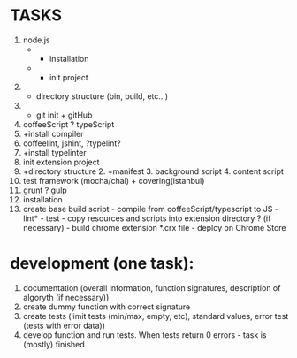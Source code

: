 
# TASKS

1. node.js
	- + installation
	- + init project
2. + directory structure (bin, build, etc...)
3. + git init + gitHub
4. coffeeScript ? typeScript
  1. +install compiler
5. coffeelint, jshint, ?typelint?
  1. +install typelinter
6. init extension project
  1. +directory structure
	2. +manifest
	3. background script
	4. content script
7. test framework (mocha/chai) + covering(istanbul)
8. grunt ? gulp
  1. installation
  2. create base build script
  	- compile from coffeeScript/typescript to JS
  	- lint*
  	- test
  	- copy resources and scripts into extension directory ? (if necessary)
  	- build chrome extension *.crx file
  	- deploy on Chrome Store


# development (one task):
1. documentation (overall information, function signatures, description of algoryth (if necessary))
2. create dummy function with correct signature
3. create tests (limit tests (min/max, empty, etc), standard values, error test (tests with error data))
4. develop function and run tests. When tests return 0 errors - task is (mostly) finished

